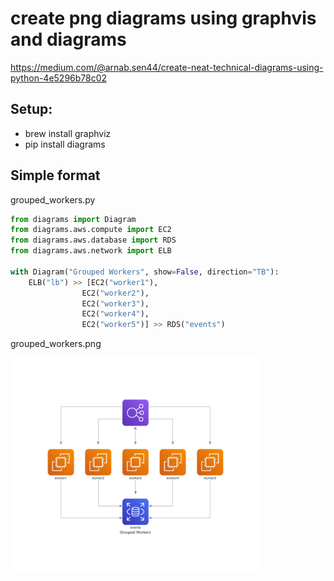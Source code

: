 # create png diagrams using graphvis and diagrams

https://medium.com/@arnab.sen44/create-neat-technical-diagrams-using-python-4e5296b78c02

## Setup:
* brew install graphviz  
* pip install diagrams  

## Simple format

grouped_workers.py

```python
from diagrams import Diagram
from diagrams.aws.compute import EC2
from diagrams.aws.database import RDS
from diagrams.aws.network import ELB

with Diagram("Grouped Workers", show=False, direction="TB"):
    ELB("lb") >> [EC2("worker1"),
                EC2("worker2"),
                EC2("worker3"),
                EC2("worker4"),
                EC2("worker5")] >> RDS("events")
```

grouped_workers.png

<img src="grouped_workers.png" alt="diagram" style="width:400px;"/>
